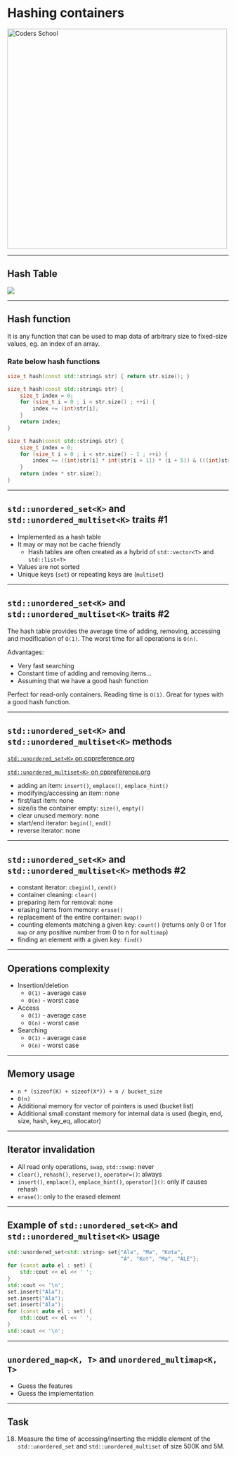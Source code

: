 <!-- .slide: data-background="#111111" -->

# Hashing containers

<a href="https://coders.school">
    <img width="500" src="../img/coders_school_logo.png" alt="Coders School" class="plain">
</a>

___

## Hash Table

<image src="../img/chainedHashing.png" class="r-stretch">

___
<!-- .slide: style="font-size: 0.8em" -->

## Hash function

It is any function that can be used to map data of arbitrary size to fixed-size values, eg. an index of an array.

### Rate below hash functions
<!-- .element: class="fragment fade-in" -->

```cpp
size_t hash(const std::string& str) { return str.size(); }
```
<!-- .element: class="fragment fade-in" -->

```cpp
size_t hash(const std::string& str) {
    size_t index = 0;
    for (size_t i = 0 ; i < str.size() ; ++i) {
        index += (int)str[i];
    }
    return index;
}
```
<!-- .element: class="fragment fade-in" -->

```cpp
size_t hash(const std::string& str) {
    size_t index = 0;
    for (size_t i = 0 ; i < str.size() - 1 ; ++i) {
        index += ((int)str[i] * int(str[i + 1]) * (i + 5)) & (((int)str[i] + int(str[i + 1]) * i * i));
    }
    return index * str.size();
}
```
<!-- .element: class="fragment fade-in" -->

___

## `std::unordered_set<K>` and `std::unordered_multiset<K>` traits #1

* <!-- .element: class="fragment fade-in" --> Implemented as a hash table
* <!-- .element: class="fragment fade-in" --> It may or may not be cache friendly
  * Hash tables are often created as a hybrid of <code>std::vector&lt;T&gt;</code> and <code>std::list&lt;T&gt;</code>
* <!-- .element: class="fragment fade-in" --> Values ​​are not sorted
* <!-- .element: class="fragment fade-in" --> Unique keys (<code>set</code>) or repeating keys are (<code>multiset</code>)

___

## `std::unordered_set<K>` and `std::unordered_multiset<K>` traits #2

The hash table provides the average time of adding, removing, accessing and modification of `O(1)`. The worst time for all operations is `O(n)`.

Advantages:
<!-- .element: class="fragment fade-in" -->

* <!-- .element: class="fragment fade-in" --> Very fast searching
* <!-- .element: class="fragment fade-in" --> Constant time of adding and removing items...
* <!-- .element: class="fragment fade-in" --> Assuming that we have a good hash function

Perfect for read-only containers. Reading time is `O(1)`.
Great for types with a good hash function.
<!-- .element: class="fragment fade-in" -->

___

## `std::unordered_set<K>` and `std::unordered_multiset<K>` methods

[`std::unordered_set<K>` on cppreference.org](https://en.cppreference.com/w/cpp/container/unordered_set)

[`std::unordered_multiset<K>` on cppreference.org](https://en.cppreference.com/w/cpp/container/unordered_multiset)

* <!-- .element: class="fragment fade-in" --> adding an item: <code>insert()</code>, <code>emplace()</code>, <code class="fragment highlight-green">emplace_hint()</code>
* <!-- .element: class="fragment fade-in" --> modifying/accessing an item: <span class="fragment highlight-red">none</span>
* <!-- .element: class="fragment fade-in" --> first/last item: <span class="fragment highlight-red">none</span>
* <!-- .element: class="fragment fade-in" --> size/is the container empty: <code>size()</code>, <code>empty()</code>
* <!-- .element: class="fragment fade-in" --> clear unused memory: <span class="fragment highlight-red">none</span>
* <!-- .element: class="fragment fade-in" --> start/end iterator: <code>begin()</code>, <code>end()</code>
* <!-- .element: class="fragment fade-in" --> reverse iterator: <span class="fragment highlight-red">none</span>

___

## `std::unordered_set<K>` and `std::unordered_multiset<K>` methods #2

* <!-- .element: class="fragment fade-in" --> constant iterator: <code>cbegin()</code>, <code>cend()</code>
* <!-- .element: class="fragment fade-in" --> container cleaning: <code>clear()</code>
* <!-- .element: class="fragment fade-in" --> preparing item for removal: <span class="fragment highlight-red">none</span>
* <!-- .element: class="fragment fade-in" --> erasing items from memory: <code>erase()</code>
* <!-- .element: class="fragment fade-in" --> replacement of the entire container: <code>swap()</code>
* <!-- .element: class="fragment fade-in" --> counting elements matching a given key: <code class="fragment highlight-green">count()</code> (returns only 0 or 1 for <code>map</code> or any positive number from 0 to n for <code>multimap</code>)
* <!-- .element: class="fragment fade-in" --> finding an element with a given key: <code class="fragment highlight-green">find()</code>

___

## Operations complexity

* <!-- .element: class="fragment fade-in" --> Insertion/deletion
  * <!-- .element: class="fragment fade-in" --> <code>O(1)</code> - average case
  * <!-- .element: class="fragment fade-in" --> <code>O(n)</code> - worst case
* <!-- .element: class="fragment fade-in" --> Access
  * <!-- .element: class="fragment fade-in" --> <code>O(1)</code> - average case
  * <!-- .element: class="fragment fade-in" --> <code>O(n)</code> - worst case
* <!-- .element: class="fragment fade-in" --> Searching
  * <!-- .element: class="fragment fade-in" --> <code>O(1)</code> - average case
  * <!-- .element: class="fragment fade-in" --> <code>O(n)</code> - worst case

___

## Memory usage

* <!-- .element: class="fragment fade-in" --> <code>n * (sizeof(K) + sizeof(X*)) + n / bucket_size</code>
* <!-- .element: class="fragment fade-in" --> <code>O(n)</code>
* <!-- .element: class="fragment fade-in" --> Additional memory for vector of pointers is used (bucket list)
* <!-- .element: class="fragment fade-in" --> Additional small constant memory for internal data is used (begin, end, size, hash, key_eq, allocator)

___

## Iterator invalidation

* All read only operations, `swap`, `std::swap`: never
* `clear()`, `rehash()`, `reserve()`, `operator=()`: always
* `insert()`, `emplace()`, `emplace_hint()`, `operator[]()`: only if causes rehash
* `erase()`: only to the erased element

___

## Example of `std::unordered_set<K>` and `std::unordered_multiset<K>` usage

```cpp
std::unordered_set<std::string> set{"Ala", "Ma", "Kota",
                                    "A", "Kot", "Ma", "ALE"};
for (const auto el : set) {
    std::cout << el << ' ';
}
std::cout << '\n';
set.insert("Ala");
set.insert("Ala");
set.insert("Ala");
for (const auto el : set) {
    std::cout << el << ' ';
}
std::cout << '\n';
```
<!-- .element: class="fragment fade-in" -->

___

## `unordered_map<K, T>` and `unordered_multimap<K, T>`

* <!-- .element: class="fragment fade-in" --> Guess the features
* <!-- .element: class="fragment fade-in" --> Guess the implementation

___

## Task

18. Measure the time of accessing/inserting the middle element of the `std::unordered_set` and `std::unordered_multiset` of size 500K and 5M.
